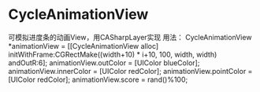 # CycleAnimationView
可模拟进度条的动画View，用CASharpLayer实现
用法： 
        CycleAnimationView *animationView = [[CycleAnimationView alloc] initWithFrame:CGRectMake((width+10) * i+10, 100, width, width) andOutR:6];
        animationView.outColor = [UIColor blueColor];
        animationView.innerColor = [UIColor redColor];
        animationView.pointColor = [UIColor redColor];
        animationView.score = rand()%100;
